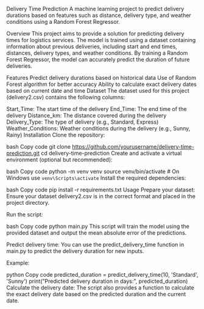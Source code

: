 Delivery Time Prediction
A machine learning project to predict delivery durations based on features such as distance, delivery type, and weather conditions using a Random Forest Regressor.

Overview
This project aims to provide a solution for predicting delivery times for logistics services. The model is trained using a dataset containing information about previous deliveries, including start and end times, distances, delivery types, and weather conditions. By training a Random Forest Regressor, the model can accurately predict the duration of future deliveries.

Features
Predict delivery durations based on historical data
Use of Random Forest algorithm for better accuracy
Ability to calculate exact delivery dates based on current date and time
Dataset
The dataset used for this project (delivery2.csv) contains the following columns:

Start_Time: The start time of the delivery
End_Time: The end time of the delivery
Distance_km: The distance covered during the delivery
Delivery_Type: The type of delivery (e.g., Standard, Express)
Weather_Conditions: Weather conditions during the delivery (e.g., Sunny, Rainy)
Installation
Clone the repository:

bash
Copy code
git clone https://github.com/yourusername/delivery-time-prediction.git
cd delivery-time-prediction
Create and activate a virtual environment (optional but recommended):

bash
Copy code
python -m venv venv
source venv/bin/activate  # On Windows use `venv\Scripts\activate`
Install the required dependencies:

bash
Copy code
pip install -r requirements.txt
Usage
Prepare your dataset: Ensure your dataset delivery2.csv is in the correct format and placed in the project directory.

Run the script:

bash
Copy code
python main.py
This script will train the model using the provided dataset and output the mean absolute error of the predictions.

Predict delivery time: You can use the predict_delivery_time function in main.py to predict the delivery duration for new inputs.

Example:

python
Copy code
predicted_duration = predict_delivery_time(10, 'Standard', 'Sunny')
print("Predicted delivery duration in days:", predicted_duration)
Calculate the delivery date: The script also provides a function to calculate the exact delivery date based on the predicted duration and the current date.
